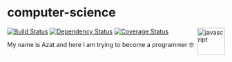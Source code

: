 # computer-science
<img src="https://cloud.githubusercontent.com/assets/5698350/21073330/1b954a3a-beec-11e6-92dc-6f5228344127.png" alt="javascript" width="64px" align="right">

[![Build Status](https://travis-ci.org/azat-io/computer-science.svg?branch=master)](https://travis-ci.org/azat-io/computer-science)
[![Dependency Status](https://gemnasium.com/badges/github.com/azat-io/computer-science.svg)](https://gemnasium.com/github.com/azat-io/computer-science)
[![Coverage Status](https://coveralls.io/repos/github/azat-io/computer-science/badge.svg?branch=master)](https://coveralls.io/github/azat-io/computer-science?branch=master)

My name is Azat and here I am trying to become a programmer :nerd_face:

